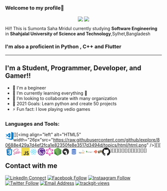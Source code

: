 ### Welcome to my profile👋

<p align='center'>
<img align='center' src="https://github-readme-stats.vercel.app/api?username=sumonta056">
<img align='center' src = "https://github-readme-stats.vercel.app/api/top-langs/?username=sumonta056&hide_border=true&layout=compact">
<p/>

Hi!! This is Sumonta Saha Mridul currently studying **Software Engineering** in **Shahjalal University of Science and Technology**,Sylhet,Bangladesh

### I'm also a proficient in Python , C++ and Flutter

<hr>

## I'm a Student, Programmer, Developer, and Gamer!!

- 🔭 I'm a begineer
- 🌱 I’m currently learning everything 🤣
- 👯 I’m looking to collaborate with many organization
- 🥅 2021 Goals: Learn python and create 50 projects
- ⚡ Fun fact: I love playing vedio games 

### Languages and Tools:

[<img align="left" alt="Visual Studio Code" width="26px" src="https://raw.githubusercontent.com/github/explore/80688e429a7d4ef2fca1e82350fe8e3517d3494d/topics/visual-studio-code/visual-studio-code.png" />][<img align="left" alt="HTML5" width="26px"src="https://raw.githubusercontent.com/github/explore/80688e429a7d4ef2fca1e82350fe8e3517d3494d/topics/html/html.png" />][<img align="left" alt="CSS3" width="26px" src="https://raw.githubusercontent.com/github/explore/80688e429a7d4ef2fca1e82350fe8e3517d3494d/topics/css/css.png" />][<img align="left" alt="Sass" width="26px" src="https://raw.githubusercontent.com/github/explore/80688e429a7d4ef2fca1e82350fe8e3517d3494d/topics/sass/sass.png" />][<img align="left" alt="JavaScript" width="26px" src="https://raw.githubusercontent.com/github/explore/80688e429a7d4ef2fca1e82350fe8e3517d3494d/topics/javascript/javascript.png" />][<img align="left" alt="React" width="26px" src="https://raw.githubusercontent.com/github/explore/80688e429a7d4ef2fca1e82350fe8e3517d3494d/topics/react/react.png" />][<img align="left" alt="Gatsby" width="26px" src="https://raw.githubusercontent.com/github/explore/e94815998e4e0713912fed477a1f346ec04c3da2/topics/gatsby/gatsby.png" />][<img align="left" alt="GraphQL" width="26px" src="https://raw.githubusercontent.com/github/explore/80688e429a7d4ef2fca1e82350fe8e3517d3494d/topics/graphql/graphql.png" />][<img align="left" alt="Node.js" width="26px" src="https://raw.githubusercontent.com/github/explore/80688e429a7d4ef2fca1e82350fe8e3517d3494d/topics/nodejs/nodejs.png" />][<img align="left" alt="Deno" width="26px" src="https://raw.githubusercontent.com/github/explore/361e2821e2dea67711cde99c9c40ed357061cf27/topics/deno/deno.png" />][<img align="left" alt="SQL" width="26px" src="https://raw.githubusercontent.com/github/explore/80688e429a7d4ef2fca1e82350fe8e3517d3494d/topics/sql/sql.png" />][<img align="left" alt="MySQL" width="26px" src="https://raw.githubusercontent.com/github/explore/80688e429a7d4ef2fca1e82350fe8e3517d3494d/topics/mysql/mysql.png" />][<img align="left" alt="MongoDB" width="26px" src="https://raw.githubusercontent.com/github/explore/80688e429a7d4ef2fca1e82350fe8e3517d3494d/topics/mongodb/mongodb.png" />][<img align="left" alt="Git" width="26px" src="https://raw.githubusercontent.com/github/explore/80688e429a7d4ef2fca1e82350fe8e3517d3494d/topics/git/git.png" />][<img align="left" alt="GitHub" width="26px" src="https://raw.githubusercontent.com/github/explore/78df643247d429f6cc873026c0622819ad797942/topics/github/github.png" />]

## Contact with me

[![LinkedIn Connect](https://img.shields.io/badge/%20-SumontaSaha-black?color=14171A&labelColor=0e76a8&logo=linkedin&logoColor=ffffff)](https://www.linkedin.com/in/sumonta-saha-mridul-b35bb61a0/)
[![Facebook Follow](https://img.shields.io/badge/%20-Sumonta-black?color=14171A&labelColor=1976d2&logo=facebook&logoColor=ffffff)](https://www.facebook.com/sumonta.mridul/)
[![Instaagram Follow](https://img.shields.io/badge/%20-__sumonta_saha-black?color=14171A&labelColor=FD1D1D&logo=instagram&logoColor=ffffff)](https://www.instagram.com/_sumonta_saha_/)
[![Twitter Follow](https://img.shields.io/badge/%20-@sumonta_saha-black?color=14171A&labelColor=00acee&logo=twitter&logoColor=ffffff)](https://twitter.com/sumonta_saha)
[![Email Address](https://img.shields.io/badge/%20-sumontasaha80-black?color=14171A&labelColor=D44638&logo=gmail&logoColor=fff)](mailto:sumontasaha80@gmail.com)
<a href="https://trackgit.com">
<img src="https://us-central1-trackgit-analytics.cloudfunctions.net/token/ping/klnedypmnqembsz3kbkl" alt="trackgit-views" />
</a>


